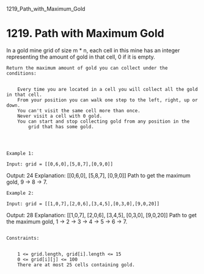 1219_Path_with_Maximum_Gold
# 1219. Path with Maximum Gold

In a gold mine grid of size m * n, each cell in this mine
        has an integer representing the amount of gold in that cell, 0 if it
        is empty.

    Return the maximum amount of gold you can collect under the conditions:

    
        Every time you are located in a cell you will collect all the gold in that cell.
        From your position you can walk one step to the left, right, up or down.
        You can't visit the same cell more than once.
        Never visit a cell with 0 gold.
        You can start and stop collecting gold from any position in the
            grid that has some gold.
        
    

     
    Example 1:

    Input: grid = [[0,6,0],[5,8,7],[0,9,0]]
Output: 24
Explanation:
[[0,6,0],
 [5,8,7],
 [0,9,0]]
Path to get the maximum gold, 9 -> 8 -> 7.

    Example 2:

    Input: grid = [[1,0,7],[2,0,6],[3,4,5],[0,3,0],[9,0,20]]
Output: 28
Explanation:
[[1,0,7],
 [2,0,6],
 [3,4,5],
 [0,3,0],
 [9,0,20]]
Path to get the maximum gold, 1 -> 2 -> 3 -> 4 -> 5 -> 6 -> 7.

     
    Constraints:

    
        1 <= grid.length, grid[i].length <= 15
        0 <= grid[i][j] <= 100
        There are at most 25 cells containing gold.